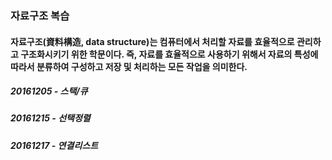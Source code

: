 ### 자료구조 복습

#### 자료구조(資料構造, data structure)는 컴퓨터에서 처리할 자료를 효율적으로 관리하고 구조화시키기 위한 학문이다. 즉, 자료를 효율적으로 사용하기 위해서 자료의 특성에 따라서 분류하여 구성하고 저장 및 처리하는 모든 작업을 의미한다.

##### 20161205 - 스택/큐
##### 20161215 - 선택정렬
##### 20161217 - 연결리스트
